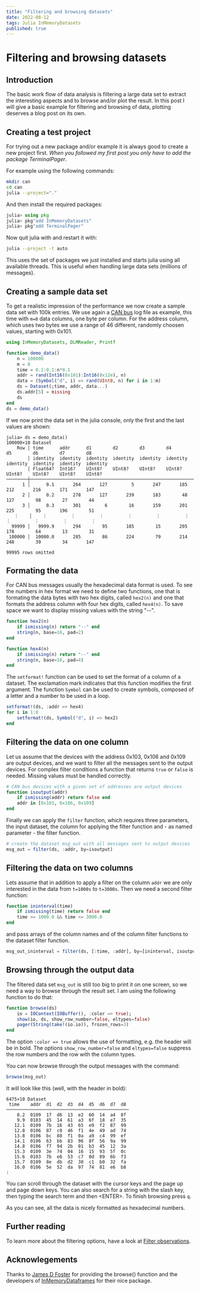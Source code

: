 ```yaml
---
title: "Filtering and browsing datasets"
date: 2022-08-12
tags: Julia InMemoryDatasets
published: true
---
```

# Filtering and browsing datasets

## Introduction
The basic work flow of data analysis is filtering a large data set to extract the interesting aspects and to browse and/or plot the result. In this post I will give a basic example for filtering and browsing of data, plotting deserves a blog post on its own.

## Creating a test project
For trying out a new package and/or example it is always good to create a new project first.
*When you followed my first post you only have to add the package TerminalPager*.

For example using the following commands:
```bash
mkdir can
cd can
julia --project="."
```
And then install the required packages:
```julia
julia> using pkg
julia> pkg"add InMemoryDatasets"
julia> pkg"add TerminalPager"
```
Now quit julia with <CTRL><D> and restart it with:
```bash
julia --project -t auto
```
This uses the set of packages we just installed and starts julia using all available threads. This is useful when handling large data sets (millions of messages).

## Creating a sample data set
To get a realistic impression of the performance we now create a sample data set with 100k entries. We use again a [CAN bus](https://en.wikipedia.org/wiki/CAN_bus) log file as example, this time with `m=8` data columns, one byte per column. For the address column, which uses two bytes we use a range of 46 different, randomly choosen values, starting with 0x101.

```julia
using InMemoryDatasets, DLMReader, Printf

function demo_data()
    n = 100000
    m = 8
    time = 0.1:0.1:n*0.1
    addr = rand(Int16(0x101):Int16(0x12e), n)
    data = (Symbol("d", i) => rand(UInt8, n) for i in 1:m)
    ds = Dataset(;time, addr, data...)
    ds.addr[5] = missing
    ds
end
ds = demo_data()
```
If we now print the data set in the julia console, only the first and the last values are shown:
```
julia> ds = demo_data()
100000×10 Dataset
    Row │ time      addr      d1        d2        d3        d4        d5        d6        d7        d8       
        │ identity  identity  identity  identity  identity  identity  identity  identity  identity  identity 
        │ Float64?  Int16?    UInt8?    UInt8?    UInt8?    UInt8?    UInt8?    UInt8?    UInt8?    UInt8?   
────────┼────────────────────────────────────────────────────────────────────────────────────────────────────
      1 │      0.1       264       127         5       247       185       212       216       171       147
      2 │      0.2       278       127       239       183        48       127        98        27        44
      3 │      0.3       301         6        16       159       201       225        95       196        51
   ⋮    │    ⋮         ⋮         ⋮         ⋮         ⋮         ⋮         ⋮         ⋮         ⋮         ⋮
  99999 │   9999.9       294        95       185        15       205       178        64        13        31
 100000 │  10000.0       285        86       224        79       214       248        39        34       147
                                                                                           99995 rows omitted
```
## Formating the data
For CAN bus messages usually the hexadecimal data format is used. To see the numbers in hex format we need to define two functions, one that is formating the data bytes with two hex digits, called `hex2(n)` and one that formats the address column with four hex digits, called `hex4(n)`. To save space we want to display missing values with the string "--".
```julia
function hex2(n)
    if ismissing(n) return "--" end
    string(n, base=16, pad=2)
end

function hex4(n)
    if ismissing(n) return "--" end
    string(n, base=16, pad=4)
end
```
The `setformat!` function can be used to set the format of a column of a dataset. The exclamation mark indicates that this function modifies the first argument. The function `Symbol` can be used to create symbols, composed of a letter and a number to be used in a loop.
```julia
setformat!(ds, :addr => hex4)
for i in 1:8
    setformat!(ds, Symbol("d", i) => hex2)
end
```

## Filtering the data on one column
Let us assume that the devices with the address 0x103, 0x106 and 0x109 are output devices, and we want to filter all the messages sent to the output devices. For complex filter conditions a function that returns `true` or `false` is needed. Missing values must be handled correctly.
```julia
# CAN bus devices with a given set of addresses are output devices
function isoutput(addr)
    if ismissing(addr) return false end
    addr in [0x103, 0x106, 0x109]
end
```
Finally we can apply the `filter` function, which requires three parameters, the input dataset, the column for applying the filter function and - as named parameter - the filter function.
```julia
# create the dataset msg_out with all messages sent to output devices
msg_out = filter(ds, :addr, by=isoutput)
```
## Filtering the data on two columns
Lets assume that in addition to apply a filter on the column `addr` we are only interested in the data from `t=1000s` to `t=3000s`. Then we need a second filter function:
```julia
function ininterval(time)
    if ismissing(time) return false end
    time >= 1000.0 && time <= 3000.0
end
```
and pass arrays of the column names and of the column filter functions to the dataset filter function.
```julia
msg_out_ininterval = filter(ds, [:time, :addr], by=[ininterval, isoutput])
```


## Browsing through the output data
The filtered data set `msg_out` is still too big to print it on one screen, so we need a way to browse through the result set. I am using the following function to do that:
```julia
function browse(ds)
    io = IOContext(IOBuffer(), :color => true);
    show(io, ds, show_row_number=false, eltypes=false)
    pager(String(take!(io.io)), frozen_rows=3)
end
```
The option `:color => true` allows the use of formatting, e.g. the header will be in bold.
The options `show_row_number=false` and `eltypes=false` suppress the row numbers and the row with the column types.

You can now browse through the output messages with the command:
```julia
browse(msg_out)
```
It will look like this (well, with the header in bold):
```
6475×10 Dataset
 time    addr  d1  d2  d3  d4  d5  d6  d7  d8 
──────────────────────────────────────────────
    8.2  0109  17  d6  13  e2  60  14  a4  8f
    9.9  0103  45  14  61  a3  6f  18  e7  35
   12.1  0109  7b  16  43  65  e9  f2  87  99
   12.8  0106  87  c0  46  f1  4e  49  ad  74
   13.8  0106  bc  88  f1  0a  a9  c4  99  ef
   14.1  0106  63  bb  83  96  8f  56  9a  99
   14.8  0106  f7  94  2b  01  b3  45  12  3a
   15.3  0109  3e  74  04  16  15  93  5f  0c
   15.6  0103  7b  e6  53  c7  0d  89  6b  f3
   15.7  0109  8e  db  d2  30  c1  b0  32  fa
   16.0  0106  5e  52  da  97  74  81  e6  b8
:  
```
You can scroll through the dataset with the cursor keys and the page up and page down keys. You can also search for a string with the slash key, then typing the search term and then \<ENTER\>. To finish browsing press `q`.

As you can see, all the data is nicely formatted as hexadecimal numbers.

## Further reading
To learn more about the filtering options, have a look at [Filter observations](https://sl-solution.github.io/InMemoryDatasets.jl/stable/man/filter/).

## Acknowlegements
Thanks to [James D Foster](https://discourse.julialang.org/t/how-to-combine-prettytables-and-pager/85593/4?u=ufechner7) for providing the browse() function and the developers of [InMemoryDataframes](https://sl-solution.github.io/InMemoryDatasets.jl/stable/) for their nice package.
